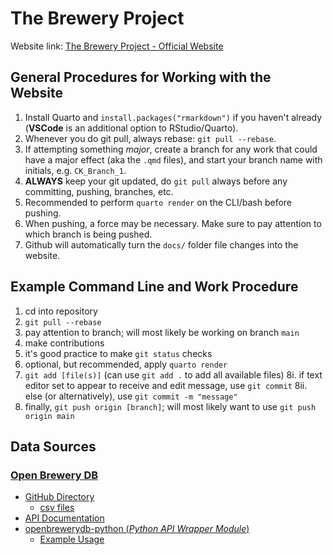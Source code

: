 # The Brewery Project

<span>Website link: [The Brewery Project - Official Website](https://the-brewery-project.github.io/The-Brewery-Project/)</span>

## General Procedures for Working with the Website

1. Install Quarto and `install.packages("rmarkdown")` if you haven't already (**VSCode** is an additional option to RStudio/Quarto).
2. Whenever you do git pull, always rebase: `git pull --rebase`.
3. If attempting something *major*, create a branch for any work that could have a major effect (aka the `.qmd` files), and start your branch name with initials, e.g. `CK_Branch_1`.
4. **ALWAYS** keep your git updated, do `git pull` always before any committing, pushing, branches, etc.
5. Recommended to perform `quarto render` on the CLI/bash before pushing.
6. When pushing, a force may be necessary. Make sure to pay attention to which branch is being pushed.
7. Github will automatically turn the `docs/` folder file changes into the website.

## Example Command Line and Work Procedure

1. cd into repository
2. `git pull --rebase`
3. pay attention to branch; will most likely be working on branch `main`
4. make contributions
5. it's good practice to make `git status` checks
6. optional, but recommended, apply `quarto render` 
7. `git add [file(s)]` (can use `git add .` to add all available files)
8i. if text editor set to appear to receive and edit message, use `git commit`
8ii. else (or alternatively), use `git commit -m "message"`
9. finally, `git push origin [branch]`; will most likely want to use `git push origin main`

## Data Sources

### [Open Brewery DB](https://www.openbrewerydb.org/)

- [GitHub Directory](https://github.com/openbrewerydb/openbrewerydb/)
  - [csv files](https://github.com/openbrewerydb/openbrewerydb/tree/master/data)
- [API Documentation](https://www.openbrewerydb.org/documentation)
- [openbrewerydb-python (*Python API Wrapper Module*)](https://jrbourbeau.github.io/openbrewerydb-python/)
  - [Example Usage](https://jrbourbeau.github.io/openbrewerydb-python/examples.html)
